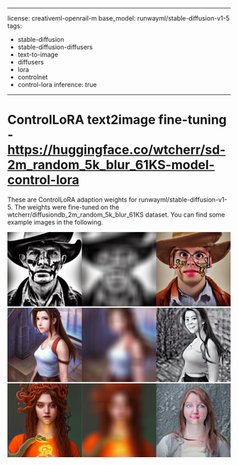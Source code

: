 
---
license: creativeml-openrail-m
base_model: runwayml/stable-diffusion-v1-5
tags:
- stable-diffusion
- stable-diffusion-diffusers
- text-to-image
- diffusers
- lora
- controlnet
- control-lora
inference: true
---
    
# ControlLoRA text2image fine-tuning - https://huggingface.co/wtcherr/sd-2m_random_5k_blur_61KS-model-control-lora
These are ControlLoRA adaption weights for runwayml/stable-diffusion-v1-5. The weights were fine-tuned on the wtcherr/diffusiondb_2m_random_5k_blur_61KS dataset. You can find some example images in the following. 

![img_0](./image_0.png)
![img_1](./image_1.png)
![img_2](./image_2.png)

